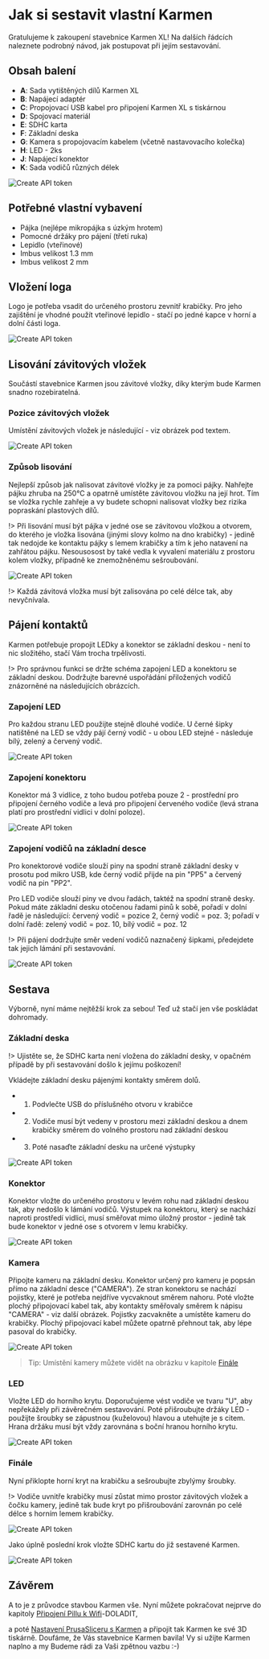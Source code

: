 # Jak si sestavit vlastní Karmen

Gratulujeme k zakoupení stavebnice Karmen XL! Na dalších řádcích naleznete podrobný návod, jak postupovat při jejím sestavování.

## Obsah balení

- **A**: Sada vytištěných dílů Karmen XL
- **B**: Napájecí adaptér
- **C**: Propojovací USB kabel pro připojení Karmen XL s tiskárnou
- **D**: Spojovací materiál
- **E**: SDHC karta
- **F**: Základní deska
- **G**: Kamera s propojovacím kabelem (včetně nastavovacího kolečka)
- **H**: LED - 2ks
- **J**: Napájecí konektor
- **K**: Sada vodičů různých délek

<borderedImage>![Create API token](\_media\karmen-xl-package.jpg":size=800x600")</borderedImage>

## Potřebné vlastní vybavení

- Pájka (nejlépe mikropájka s úzkým hrotem)
- Pomocné držáky pro pájení (třetí ruka)
- Lepidlo (vteřinové)
- Imbus velikost 1.3 mm
- Imbus velikost 2 mm

## Vložení loga

Logo je potřeba vsadit do určeného prostoru zevnitř krabičky. Pro jeho zajištění je vhodné použít vteřinové lepidlo - stačí po jedné kapce v horní a dolní části loga.

<borderedImage>![Create API token](_media\logo.png":size=500x430")</borderedImage>

## Lisování závitových vložek

Součástí stavebnice Karmen jsou závitové vložky, díky kterým bude Karmen snadno rozebiratelná.

### Pozice závitových vložek

 Umístění závitových vložek je následující - viz obrázek pod textem.

<borderedImage>![Create API token](_media\lisovani-pozice.jpg":size=500x430")</borderedImage>

### Způsob lisování

Nejlepší způsob jak nalisovat závitové vložky je za pomoci pájky. Nahřejte pájku zhruba na 250°C a opatrně umístěte závitovou vložku na její hrot. Tím se vložka rychle zahřeje a vy budete schopni nalisovat vložky bez rizika popraskání plastových dílů.

!> Při lisování musí být pájka v jedné ose se závitovou vložkou a otvorem, do kterého je vložka lisována (jinými slovy kolmo na dno krabičky) - jedině tak nedojde ke kontaktu pájky s lemem krabičky a tím k jeho natavení na zahřátou pájku. Nesousosost by také vedla k vyvalení materiálu z prostoru kolem vložky, případně ke znemožněnému sešroubování.

<borderedImage>![Create API token](_media\lisovani-vlozky.jpg":size=500x430")</borderedImage>

!> Každá závitová vložka musí být zalisována po celé délce tak, aby nevyčnívala.

## Pájení kontaktů

Karmen potřebuje propojit LEDky a konektor se základní deskou - není to nic složitého, stačí Vám trocha trpělivosti.

!> Pro správnou funkci se držte schéma zapojení LED a konektoru se základní deskou. Dodržujte barevné uspořádání přiložených vodičů znázorněné na následujících obrázcích.

### Zapojení LED

Pro každou stranu LED použijte stejně dlouhé vodiče. U černé šipky natištěné na LED se vždy pájí černý vodič - u obou LED stejné - následuje bílý, zelený a červený vodič.

<borderedImage>![Create API token](_media\propojeni-led.jpg":size=500x430")</borderedImage>

### Zapojení konektoru

Konektor má 3 vidlice, z toho budou potřeba pouze 2 - prostřední pro připojení černého vodiče a levá pro připojení červeného vodiče (levá strana platí pro prostřední vidlici v dolní poloze).

<borderedImage>![Create API token](_media\zapojeni-konektoru.png":size=500x430")</borderedImage>

### Zapojení vodičů na základní desce

Pro konektorové vodiče slouží piny na spodní straně základní desky v prosotu pod mikro USB, kde černý vodič přijde na pin "PP5" a červený vodič na pin "PP2".

Pro LED vodiče slouží piny ve dvou řadách, taktéž na spodní straně desky. Pokud máte základní desku otočenou řadami pinů k sobě, pořadí v dolní řadě je následující:
červený vodič = pozice 2, černý vodič = poz. 3; pořadí v dolní řadě: zelený vodič = poz. 10, bílý vodič = poz. 12

!> Při pájení dodržujte směr vedení vodičů naznačený šipkami, předejdete tak jejich lámání při sestavování.

<borderedImage>![Create API token](_media\zapojeni-desky.jpg":size=500x430")</borderedImage>

## Sestava

Výborně, nyní máme nejtěžší krok za sebou! Teď už stačí jen vše poskládat dohromady.

### Základní deska

!> Ujistěte se, že SDHC karta není vložena do základní desky, v opačném případě by při sestavování došlo k jejímu poškození!

Vkládejte základní desku pájenými kontakty směrem dolů.

- 1) Podvlečte USB do příslušného otvoru v krabičce
- 2) Vodiče musí být vedeny v prostoru mezi základní deskou a dnem krabičky směrem do volného prostoru nad základní deskou
- 3) Poté nasaďte základní desku na určené výstupky



<borderedImage>![Create API token](_media\vlozeni-desky.png":size=500x430")</borderedImage>

### Konektor

Konektor vložte do určeného prostoru v levém rohu nad základní deskou tak, aby nedošlo k lámání vodičů. Výstupek na konektoru, který se nachází naproti prostředí vidlici, musí směřovat mimo úložný prostor - jedině tak bude konektor v jedné ose s otvorem v lemu krabičky.

<borderedImage>![Create API token](_media\vlozeni-konektoru.png":size=500x430")</borderedImage>

### Kamera

Připojte kameru na základní desku. Konektor určený pro kameru je popsán přímo na základní desce ("CAMERA"). Ze stran konektoru se nachází pojistky, které je potřeba nejdříve vycvaknout směrem nahoru. Poté vložte plochý připojovací kabel tak, aby kontakty směřovaly směrem k nápisu "CAMERA" - viz další obrázek. Pojistky zacvakněte a umístěte kameru do krabičky. Plochý připojovací kabel můžete opatrně přehnout tak, aby lépe pasoval do krabičky.

<borderedImage>![Create API token](_media\vlozeni-kamery.png":size=500x430")</borderedImage>

> Tip: Umístění kamery můžete vidět na obrázku v kapitole  [Finále](http://localhost:3000/#/prusaslicer-gcode-upload?id=fin%c3%a1le)

### LED

Vložte LED do horního krytu. Doporučujeme vést vodiče ve tvaru "U", aby nepřekážely při závěrečném sestavování. Poté přišroubujte držáky LED - použijte šroubky se zápustnou (kuželovou) hlavou a utehujte je s citem. Hrana držáku musí být vždy zarovnána s boční hranou horního krytu.

<borderedImage>![Create API token](_media\vlozeni-led.png":size=500x430")</borderedImage>

### Finále

Nyní přiklopte horní kryt na krabičku a sešroubujte zbylýmy šroubky.

!> Vodiče uvnitře krabičky musí zůstat mimo prostor závitových vložek a čočku kamery, jedině tak bude kryt po přišroubování zarovnán po celé délce s horním lemem krabičky.

<borderedImage>![Create API token](_media\pred-slozenim.jpg":size=500x430")</borderedImage>

Jako úplně poslední krok vložte SDHC kartu do již sestavené Karmen.

<borderedImage>![Create API token](_media\vlozeni-sd.jpg":size=500x430")</borderedImage>

## Závěrem

A to je z průvodce stavbou Karmen vše. Nyní můžete pokračovat nejprve do kapitoly [Připojení Pillu k Wifi](/karmen-pill-zaciname?id=připojení-pillu-k-wifi)-DOLADIT,

a poté [Nastavení PrusaSliceru s Karmen](/prusaslicer-gcode-upload?id=nastavení-prusasliceru-s-karmen) a připojit tak Karmen ke své 3D tiskárně.
Doufáme, že Vás stavebnice Karmen bavila! Vy si užijte Karmen naplno a my Budeme rádi za Vaši zpětnou vazbu :-)
